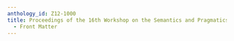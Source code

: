 ```yaml
---
anthology_id: Z12-1000
title: Proceedings of the 16th Workshop on the Semantics and Pragmatics of Dialogue
  - Front Matter
---
```

